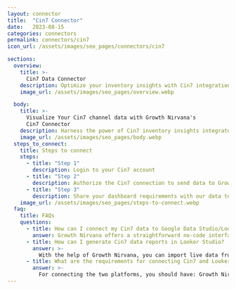 ```yaml
---
layout: connector
title:  "Cin7 Connector"
date:   2023-08-15
categories: connectors
permalink: connectors/cin7
icon_url: /assets/images/seo_pages/connectors/cin7

sections:
  overview:
    title: >-
      Cin7 Data Connector
    description: Optimize your inventory insights with Cin7 integration. Seamlessly merge inventory data from Cin7 with Looker Studio's analytical capabilities, unlocking insights that drive inventory strategies, supply chain performance, and operational efficiency.
    image_url: /assets/images/seo_pages/overview.webp

  body:
    title: >-
      Visualize Your Cin7 channel data with Growth Nirvana's
      Cin7 Connector
    description: Harness the power of Cin7 inventory insights integrated into Looker Studio for strategic inventory management decisions.
    image_url: /assets/images/seo_pages/body.webp
  steps_to_connect:
    title: Steps to connect
    steps:
      - title: "Step 1"
        description: Login to your Cin7 account
      - title: "Step 2"
        description: Authorize the Cin7 connection to send data to Growth Nirvana
      - title: "Step 3"
        description: Share your dashboard requirements with our data team. We will build the report for you.
    image_url: /assets/images/seo_pages/steps-to-connect.webp
  faq:
    title: FAQs
    questions:
      - title: How can I connect my Cin7 data to Google Data Studio/Looker Studio?
        answer: Growth Nirvana offers a straightforward no-code interface to connect to Cin7 data sources.
      - title: How can I generate Cin7 data reports in Looker Studio?
        answer: >-
          With the help of Growth Nirvana, you can import live data from Cin7 into Looker Studio. These data can be viewed in charts, tables, and dashboards to generate branded reports that can be shared instantly.
      - title: What are the requirements for connecting Cin7 and Looker Studio?
        answer: >-
          For connecting the two platforms, you should have: Growth Nirvana Account and Cin7 Ads Account
---
```


